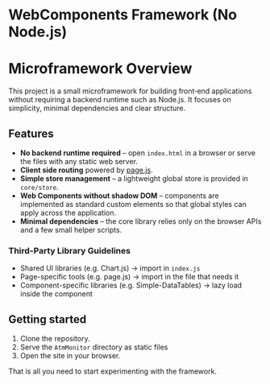 # WebComponents Framework (No Node.js)
# Microframework Overview

This project is a small microframework for building front‑end applications without requiring a backend runtime such as Node.js. 
It focuses on simplicity, minimal dependencies and clear structure.

## Features

- **No backend runtime required** – open `index.html` in a browser or serve the files with any static web server.
- **Client side routing** powered by [page.js](https://visionmedia.github.io/page.js/).
- **Simple store management** – a lightweight global store is provided in `core/store`.
- **Web Components without shadow DOM** – components are implemented as standard custom elements so that global styles can apply across the application.
- **Minimal dependencies** – the core library relies only on the browser APIs and a few small helper scripts.

### Third-Party Library Guidelines

- Shared UI libraries (e.g. Chart.js) → import in `index.js`
- Page-specific tools (e.g. page.js) → import in the file that needs it
- Component-specific libraries (e.g. Simple-DataTables) → lazy load inside the component

## Getting started

1. Clone the repository.
2. Serve the `AtmMonitor` directory as static files
3. Open the site in your browser.

That is all you need to start experimenting with the framework.

